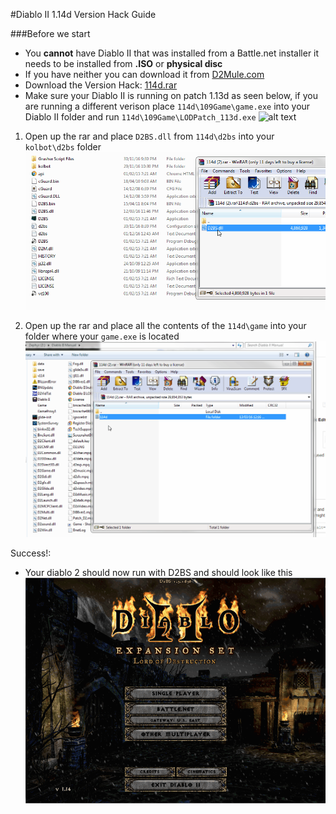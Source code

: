 #Diablo II 1.14d Version Hack Guide

###Before we start
 - You **cannot** have Diablo II that was installed from a Battle.net installer it needs to be installed from **.ISO** or **physical disc**
 - If you have neither you can download it from [D2Mule.com](http://www.d2mule.com/product_info.php?products_id=11506&osCsid=o8ek9p1nujfaat1m3mt2q3v8o5 "D2Mule.com's Diablo II Torrent Guide") 
 - Download the Version Hack: [114d.rar](http://puu.sh/szost/8c27dcd72e.rar "Diablo II 1.14d Version Hack Files") 
 - Make sure your Diablo II is running on patch 1.13d as seen below, if you are running a different verison place `114d\109Game\game.exe` into your Diablo II folder
 	and run `114d\109Game\LODPatch_113d.exe`
![alt text](http://puu.sh/szo8z/93a94d7464.jpg "Logo Title Text 1")

1) Open up the rar and place `D2BS.dll` from `114d\d2bs` into your `kolbot\d2bs` folder
![alt text](https://github.com/DetectiveSquirrel/Version-Hack-Guide-1.14d/blob/master/d2bs-replace.gif "Logo Title Text 1")

2) Open up the rar and place all the contents of the `114d\game` into your folder where your `game.exe` is located
![alt text](https://github.com/DetectiveSquirrel/Version-Hack-Guide-1.14d/blob/master/diablo2-replace.gif "Logo Title Text 1")


Success!:
 - Your diablo 2 should now run with D2BS and should look like this
![alt text](https://github.com/DetectiveSquirrel/Version-Hack-Guide-1.14d/blob/master/versionhack-done.gif "Logo Title Text 1")
